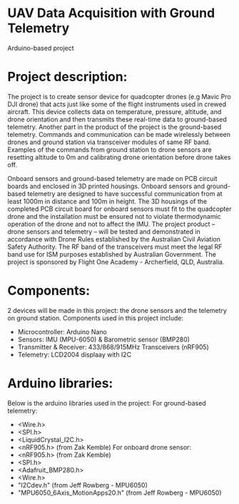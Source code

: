 # UAV Data Acquisition with Ground Telemetry
Arduino-based project

# Project description:
The project is to create sensor device for quadcopter drones (e.g Mavic Pro DJI drone) that acts just like some of the flight instruments used in crewed aircraft. This device collects data on temperature, pressure, altitude, and drone orientation and then transmits these real-time data to ground-based telemetry. Another part in the product of the project is the ground-based telemetry. Commands and communication can be made wirelessly between drones and ground station via transceiver modules of same RF band. Examples of the commands from ground station to drone sensors are resetting altitude to 0m and calibrating drone orientation before drone takes off.

Onboard sensors and ground-based telemetry are made on PCB circuit boards and enclosed in 3D printed housings. Onboard sensors and ground-based telemetry are designed to have successful communication from at least 1000m in distance and 100m in height. The 3D housings of the completed PCB circuit board for onboard sensors must fit to the quadcopter drone and the installation must be ensured not to violate thermodynamic operation of the drone and not to affect the IMU.
The project product – drone sensors and telemetry – will be tested and demonstrated in accordance with Drone Rules established by the Australian Civil Aviation Safety Authority. The RF band of the transceivers must meet the legal RF band use for ISM purposes established by Australian Government.
The project is sponsored by Flight One Academy - Archerfield, QLD, Australia.
 
# Components:
2 devices will be made in this project: the drone sensors and the telemetry on ground station. Components used in this project include:
+ Microcontroller: Arduino Nano
+ Sensors: IMU (MPU-6050) & Barometric sensor (BMP280)
+ Transmitter & Receiver: 433/868/915MHz Transceivers (nRF905)
+ Telemetry: LCD2004 displaay with I2C

# Arduino libraries:
Below is the arduino libraries used in the project:
For ground-based telemetry:
+ <Wire.h>
+ <SPI.h>
+ <LiquidCrystal_I2C.h>
+ <nRF905.h> (from Zak Kemble)
For onboard drone sensor:
+ <nRF905.h> (from Zak Kemble)
+ <SPI.h>
+ <Adafruit_BMP280.h> 
+ <Wire.h>
+ "I2Cdev.h" (from Jeff Rowberg - MPU6050)
+ "MPU6050_6Axis_MotionApps20.h" (from Jeff Rowberg - MPU6050)
